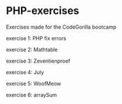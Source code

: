 # PHP-exercises
Exercises made for the CodeGorilla bootcamp

exercise 1: PHP fix errors

exercise 2: Mathtable

exercise 3: Zeventienproef

exercise 4: July

exercise 5: WoofMeow

exercise 6: arraySum
